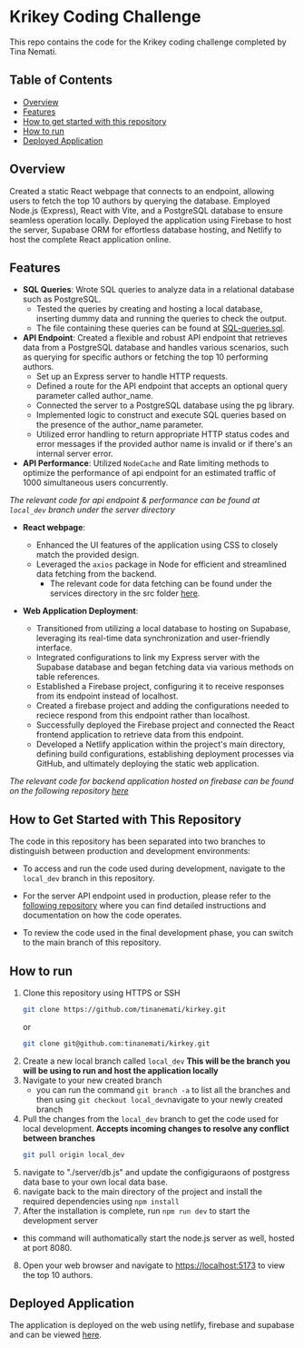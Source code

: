 # Krikey Coding Challenge 

This repo contains the code for the Krikey coding challenge completed by Tina Nemati.

## Table of Contents

- [Overview](#overview)
- [Features](#features)
- [How to get started with this repository](#how-to-get-started-with-this-repository)
- [How to run](#how-to-run)
- [Deployed Application](#deployed-application)

## Overview

Created a static React webpage that connects to an endpoint, allowing users to fetch the top 10 authors by querying the database. Employed Node.js (Express), React with Vite, and a PostgreSQL database to ensure seamless operation locally. Deployed the application using Firebase to host the server, Supabase ORM for effortless database hosting, and Netlify to host the complete React application online.

## Features

- **SQL Queries**: Wrote SQL queries to analyze data in a relational database such as PostgreSQL.
  - Tested the queries by creating and hosting a local database, inserting dummy data and running the queries to check the output. 
  - The file containing these queries can be found at [SQL-queries.sql](./SQL-queries.sql).
- **API Endpoint**: Created a flexible and robust API endpoint that retrieves data from a PostgreSQL database and handles various scenarios, such as querying for specific authors or fetching the top 10 performing authors.
  - Set up an Express server to handle HTTP requests.
  - Defined a route for the API endpoint that accepts an optional query parameter called author_name.
  - Connected the server to a PostgreSQL database using the pg library.
  - Implemented logic to construct and execute SQL queries based on the presence of the author_name parameter.
  - Utilized error handling to return appropriate HTTP status codes and error messages if the provided author name is invalid or if there's an internal server error.
- **API Performance**: Utilized `NodeCache` and Rate limiting methods to optimize the performance of api endpoint for an estimated traffic of 1000 simultaneous users concurrently. 

*The relevant code for api endpoint & performance can be found at `local_dev` branch under the server directory*
- **React webpage**: 
  - Enhanced the UI features of the application using CSS to closely match the provided design. 
  - Leveraged the `axios` package in Node for efficient and streamlined data fetching from the backend.     
    - The relevant code for data fetching can be found under the services directory in the src folder [here](./src/services/api.ts).

- **Web Application Deployment**: 
  - Transitioned from utilizing a local database to hosting on Supabase, leveraging its real-time data synchronization and user-friendly interface.
  - Integrated configurations to link my Express server with the Supabase database and began fetching data via various methods on table references.
  - Established a Firebase project, configuring it to receive responses from its endpoint instead of localhost.
  - Created a firebase project and adding the configurations needed to reciece respond from this endpoint rather than localhost. 
  - Successfully deployed the Firebase project and connected the React frontend application to retrieve data from this endpoint.
  - Developed a Netlify application within the project's main directory, defining build configurations, establishing deployment processes via GitHub, and ultimately deploying the static web application. 

*The relevant code for backend application hosted on firebase can be found on the following repository [here](https://github.com/tinanemati/krikey-firebase-server.git)*

## How to Get Started with This Repository

The code in this repository has been separated into two branches to distinguish between production and development environments:

- To access and run the code used during development, navigate to the `local_dev` branch in this repository.

- For the server API endpoint used in production, please refer to the [following repository](https://github.com/tinanemati/krikey-firebase-server.git) where you can find detailed instructions and documentation on how the code operates.

- To review the code used in the final development phase, you can switch to the main branch of this repository.

## How to run
1. Clone this repository using HTTPS or SSH
   ```sh
   git clone https://github.com/tinanemati/kirkey.git
   ```
   or
    ```sh
   git clone git@github.com:tinanemati/kirkey.git
   ```
2. Create a new local branch called `local_dev`
   **This will be the branch you will be using to run and host the application locally**
3. Navigate to your new created branch 
   - you can run the command `git branch -a` to list all the branches and then using `git checkout local_dev`navigate to your newly created branch
4. Pull the changes from the `local_dev` branch to get the code used for local development.
  **Accepts incoming changes to resolve any conflict between branches**
    ```sh
   git pull origin local_dev
   ```
5. navigate to "./server/db.js" and update the configiguraons of postgress data base to your own local data base. 
6. navigate back to the main directory of the project and install the required dependencies using 
`npm install` 
7. After the installation is complete, run `npm run dev` to start the development server
  - this command will authomatically start the node.js server as well, hosted at port 8080. 
8. Open your web browser and navigate to [https://localhost:5173](https://localhost:5173) to view the top 10 authors.

## Deployed Application

The application is deployed on the web using netlify, firebase and supabase and can be viewed [here](https://deploy--krikeychallengetina.netlify.app/).

